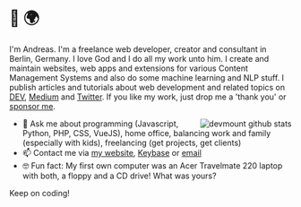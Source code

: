 # 👋 🌍

I'm Andreas. I'm a freelance web developer, creator and consultant in Berlin, Germany. I love God and I do all my work unto him. I create and maintain websites, web apps and extensions for various Content Management Systems and also do some machine learning and NLP stuff. I publish articles and tutorials about web development and related topics on [DEV](https://dev.to/devmount), [Medium](https://medium.com/@devmount) and [Twitter](https://twitter.com/devmount). If you like my work, just drop me a 'thank you' or [sponsor me](https://github.com/sponsors/devmount).

<img align="right" src="https://github-readme-stats.vercel.app/api?username=devmount&show_icons=true&count_private=true&title_color=234567&icon_color=234567&text_color=333344" alt="devmount github stats">

- 💬 Ask me about programming (Javascript, Python, PHP, CSS, VueJS), home office, balancing work and family (especially with kids), freelancing (get projects, get clients)
- 📫 Contact me via [my website](https://devmount.de/en#contact), [Keybase](https://keybase.io/devmount) or [email](mailto:hello@devmount.de)
- 🤓 Fun fact: My first own computer was an Acer Travelmate 220 laptop with both, a floppy and a CD drive! What was yours?

Keep on coding! 
